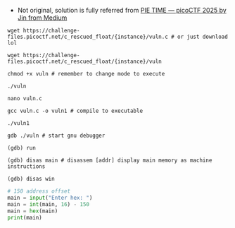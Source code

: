 * Not original, solution is fully referred from [PIE TIME — picoCTF 2025 by Jin from Medium](https://systemweakness.com/pie-time-picoctf-2025-dbec42ba0857)

```shell
wget https://challenge-files.picoctf.net/c_rescued_float/{instance}/vuln.c # or just download lol

wget https://challenge-files.picoctf.net/c_rescued_float/{instance}/vuln

chmod +x vuln # remember to change mode to execute

./vuln

nano vuln.c

gcc vuln.c -o vuln1 # compile to executable

./vuln1

gdb ./vuln # start gnu debugger

(gdb) run 

(gdb) disas main # disassem [addr] display main memory as machine instructions

(gdb) disas win

```

```python
# 150 address offset
main = input("Enter hex: ")
main = int(main, 16) - 150
main = hex(main)
print(main)
```
